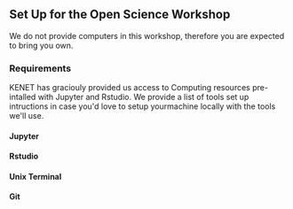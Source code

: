 ## Set Up for the Open Science Workshop
We do not provide computers in this workshop, therefore you are expected to bring you own. 

### Requirements

KENET has graciouly provided us access to Computing resources pre-intalled with Jupyter and Rstudio. We provide a list of tools set up intructions in case you'd love to setup yourmachine locally with the tools we'll use.

#### Jupyter


#### Rstudio


#### Unix Terminal


#### Git
